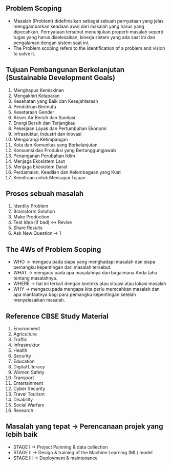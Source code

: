 ## Problem Scoping
- Masalah (Problem) didefinisikan sebagai sebuah pernyataan yang jelas menggambarkan keadaan awal dari masalah yang harus yang dipecahkan. Pernyataan tersebut menunjukan properti masalah seperti tugas yang harus diselesaikan, kinerja sistem yang ada saat ini dan pengalaman dengan sistem saat ini.
- The Problem scoping refers to the identification of a problem and vision to solve it.

## Tujuan Pembangunan Berkelanjutan (Sustainable Development Goals)
1. Menghapus Kemiskinan
2. Mengakhiri Kelaparan
3. Kesehatan yang Baik dan Kesejahteraan
4. Pendidikan Bermutu
5. Kesetaraan Gender
6. Akses Air Bersih dan Sanitasi
7. Energi Bersih dan Terjangkau
8. Pekerjaan Layak dan Pertumbuhan Ekonomi
9. Infrastuktur, Industri dan Inovasi
10. Mengurangi Ketimpangan
11. Kota dan Komunitas yang Berkelanjutan
12. Konsumsi dan Produksi yang Bertanggungjawab
13. Penanganan Perubahan Iklim
14. Menjaga Ekosistem Laut
15. Menjaga Ekosistem Darat
16. Perdamaian, Keadilan dan Kelembagaan yang Kuat
17. Kemitraan untuk Mencapai Tujuan

## Proses sebuah masalah
1. Identity Problem
2. Brainstorm Solution
3. Make Production
4. Test Idea (if bad) <-> Revise
5. Share Results
6. Ask New Question -> 1

## The 4Ws of Problem Scoping
- WHO -> mengacu pada siapa yang menghadapi masalah dan siapa pemangku kepentingan dari masalah tersebut.
- WHAT -> mengacu pada apa masalahnya dan bagaimana Anda tahu tentang masalahnya.
- WHERE -> hal ini terkait dengan konteks atau situasi atau lokasi masalah
- WHY -> mengacu pada mengapa kita perlu memcahkan masalah dan apa manfaatnya bagi para pemangku kepentingan setelah menyelesaikan masalah.

## Reference CBSE Study Material
1. Environment
2. Agriculture
3. Traffic
4. Infrastruktur
5. Health
6. Security
7. Education
8. Digital Literacy
9. Women Safety
10. Transport
11. Entertainment
12. Cyber Security
13. Travel Tourism
14. Disability
15. Social Warfare
16. Research

## Masalah yang tepat -> Perencanaan projek yang lebih baik
- STAGE I -> Project Palnning & data collection
- STAGE II -> Design & training of the Machine Learning (ML) model
- STAGE III -> Deployment & maintenance

